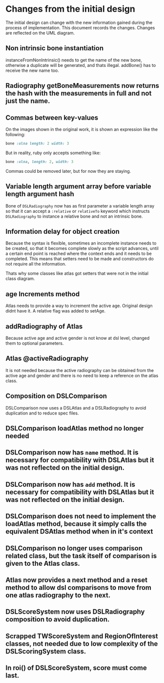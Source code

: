 # Changes from the initial design

The initial design can change with the new information gained during the process of implementation. This document records the changes. Changes are reflected on the UML diagram.

## Non intrinsic bone instantiation

instanceFromNonIntrinsic() needs to get the name of the new bone, otherwise a duplicate will be generated, and thats illegal. addBone() has to receive the new name too.

## Radiography getBoneMeasurements now returns the hash with the measurements in full and not just the name.

## Commas between key-values 

On the images shown in the original work, it is shown an expression like the following:

```ruby
bone :ulna length: 2 width: 3
```

But in reality, ruby only accepts something like:

```ruby
bone :ulna, length: 2, width: 3
```

Commas could be removed later, but for now they are staying.

## Variable length argument array before variable length argument hash

Bone of <code>DSLRadiography</code> now has as first parameter a variable length array so that it can accept a <code>:relative</code> or <code>relativeTo</code> keyword which instructs <code>DSLRadiography</code> to instance a relative bone and not an intrinsic bone.

## Information delay for object creation

Because the syntax is flexible, sometimes an incomplete instance needs to be created, so that it becomes complete slowly as the script advances, until a certain end point is reached where the context ends and it needs to be completed. This means that setters need to be made and constructors do not require all the information.

Thats why some classes like atlas got setters that were not in the initial class diagram.

## age Increments method 

Atlas needs to provide a way to increment the active age. Original design didnt have it. A relative flag was added to setAge.

## addRadiography of Atlas

Because active age and active gender is not know at dsl level, changed them to optional parameters.

## Atlas @activeRadiography

It is not needed because the active radiography can be obtained from the active age and gender and there is no need to keep a reference on the atlas class.

## Composition on DSLComparison

DSLComparison now uses a DSLAtlas and a DSLRadiography to avoid duplication and to reduce spec files.

## DSLComparison loadAtlas method no longer needed

## DSLComparison now has <code>name</code> method. It is necessary for compatibility with DSLAtlas but it was not reflected on the initial design.

## DSLComparison now has <code>add</code> method. It is necessary for compatibility with DSLAtlas but it was not reflected on the initial design.

## DSLComparison does not need to implement the loadAtlas method, because it simply calls the equivalent DSAtlas method when in it's context

## DSLComparison no longer uses comparison related class, but the task itself of comparison is given to the Atlas class.

## Atlas now provides a next method and a reset method to allow dsl comparisons to move from one atlas radiography to the next.

## DSLScoreSystem now uses DSLRadiography composition to avoid duplication.

## Scrapped TWScoreSystem and RegionOfInterest classes, not needed due to low complexity of the DSLScoringSystem class.

## In roi() of DSLScoreSystem, score must come last.
